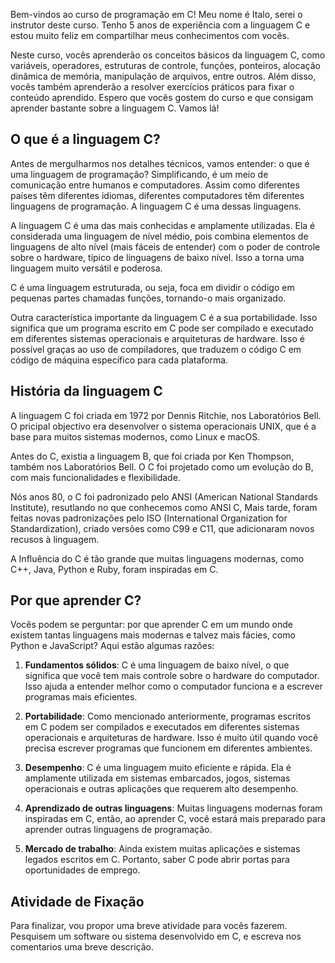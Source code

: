Bem-vindos ao curso de programação em C! Meu nome é Italo, serei o instrutor deste curso. Tenho 5 anos de experiência com a linguagem C e estou muito feliz em compartilhar meus conhecimentos com vocês.

Neste curso, vocês aprenderão os conceitos básicos da linguagem C, como variáveis, operadores, estruturas de controle, funções, ponteiros, alocação dinâmica de memória, manipulação de arquivos, entre outros. Além disso, vocês também aprenderão a resolver exercícios práticos para fixar o conteúdo aprendido. Espero que vocês gostem do curso e que consigam aprender bastante sobre a linguagem C. Vamos lá!


## O que é a linguagem C?

Antes de mergulharmos nos detalhes técnicos, vamos entender: o que é uma linguagem de programação? Simplificando, é um meio de comunicação entre humanos e computadores. Assim como diferentes países têm diferentes idiomas, diferentes computadores têm diferentes linguagens de programação. A linguagem C é uma dessas linguagens.

A linguagem C é uma das mais conhecidas e amplamente utilizadas. Ela é considerada uma linguagem de nível médio, pois combina elementos de linguagens de alto nível (mais fáceis de entender) com o poder de controle sobre o hardware, típico de linguagens de baixo nível. Isso a torna uma linguagem muito versátil e poderosa.

C é uma linguagem estruturada, ou seja, foca em dividir o código em pequenas partes chamadas funções, tornando-o mais organizado.

Outra característica importante da linguagem C é a sua portabilidade. Isso significa que um programa escrito em C pode ser compilado e executado em diferentes sistemas operacionais e arquiteturas de hardware. Isso é possível graças ao uso de compiladores, que traduzem o código C em código de máquina específico para cada plataforma.

## História da linguagem C

A linguagem C foi criada em 1972 por Dennis Ritchie, nos Laboratórios Bell. O pricipal objectivo era desenvolver o sistema operacionais UNIX, que é a base para muitos sistemas modernos, como Linux e macOS.

Antes do C, existia a linguagem B, que foi criada por Ken Thompson, também nos Laboratórios Bell. O C foi projetado como um evolução do B, com mais funcionalidades e flexibilidade.

Nós anos 80, o C foi padronizado pelo ANSI (American National Standards Institute), resutlando no que conhecemos como ANSI C, Mais tarde, foram feitas novas padronizações pelo ISO (International Organization for Standardization), criado versões como C99 e C11, que adicionaram novos recusos  à linguagem.

A Influência do C é tão grande que muitas linguagens modernas, como C++, Java, Python e Ruby, foram inspiradas em C.

## Por que aprender C?

Vocês podem se perguntar: por que aprender C em um mundo onde existem tantas linguagens mais modernas e talvez mais fácies, como Python e JavaScript? Aqui estão algumas razões:

  1. **Fundamentos sólidos**: C é uma linguagem de baixo nível, o que significa que você tem mais controle sobre o hardware do computador. Isso ajuda a entender melhor como o computador funciona e a escrever programas mais eficientes.

  2. **Portabilidade**: Como mencionado anteriormente, programas escritos em C podem ser compilados e executados em diferentes sistemas operacionais e arquiteturas de hardware. Isso é muito útil quando você precisa escrever programas que funcionem em diferentes ambientes.

  3. **Desempenho**: C é uma linguagem muito eficiente e rápida. Ela é amplamente utilizada em sistemas embarcados, jogos, sistemas operacionais e outras aplicações que requerem alto desempenho.

  4. **Aprendizado de outras linguagens**: Muitas linguagens modernas foram inspiradas em C, então, ao aprender C, você estará mais preparado para aprender outras linguagens de programação.

  5. **Mercado de trabalho**: Ainda existem muitas aplicações e sistemas legados escritos em C. Portanto, saber C pode abrir portas para oportunidades de emprego.

## Atividade de Fixação

Para finalizar, vou propor uma breve atividade para vocês fazerem. Pesquisem um software ou sistema desenvolvido em C, e escreva nos comentarios uma breve descrição.
